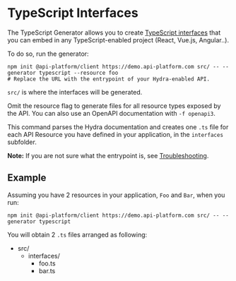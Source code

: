 # TypeScript Interfaces

The TypeScript Generator allows you to create [TypeScript interfaces](https://www.typescriptlang.org/docs/handbook/2/everyday-types.html#interfaces)
that you can embed in any TypeScript-enabled project (React, Vue.js, Angular..).

To do so, run the generator:

```console
npm init @api-platform/client https://demo.api-platform.com src/ -- --generator typescript --resource foo
# Replace the URL with the entrypoint of your Hydra-enabled API.
```

`src/` is where the interfaces will be generated.

Omit the resource flag to generate files for all resource types exposed by the API.
You can also use an OpenAPI documentation with `-f openapi3`.

This command parses the Hydra documentation and creates one `.ts` file for each API Resource you have defined in your application, in the `interfaces` subfolder.

**Note:** If you are not sure what the entrypoint is, see [Troubleshooting](troubleshooting.md).

## Example

Assuming you have 2 resources in your application, `Foo` and `Bar`, when you run:

```console
npm init @api-platform/client https://demo.api-platform.com src/ -- --generator typescript
```

You will obtain 2 `.ts` files arranged as following:

- src/
  - interfaces/
    - foo.ts
    - bar.ts
